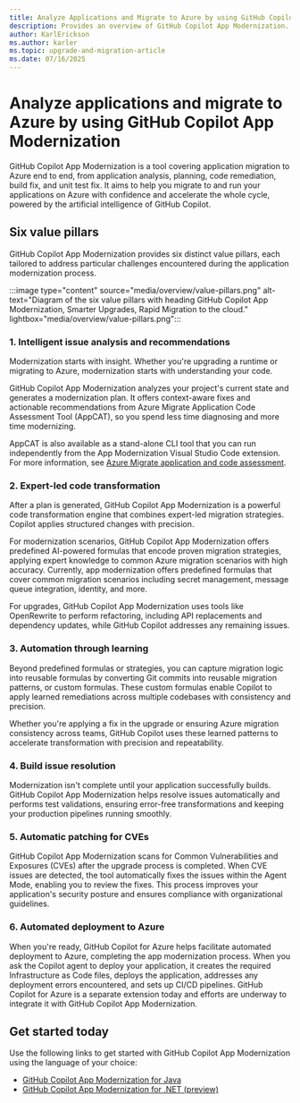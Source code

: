 ```yaml
---
title: Analyze Applications and Migrate to Azure by using GitHub Copilot App Modernization
description: Provides an overview of GitHub Copilot App Modernization.
author: KarlErickson
ms.author: karler
ms.topic: upgrade-and-migration-article
ms.date: 07/16/2025
---
```


# Analyze applications and migrate to Azure by using GitHub Copilot App Modernization

GitHub Copilot App Modernization is a tool covering application migration to Azure end to end, from application analysis, planning, code remediation, build fix, and unit test fix. It aims to help you migrate to and run your applications on Azure with confidence and accelerate the whole cycle, powered by the artificial intelligence of GitHub Copilot.

## Six value pillars

GitHub Copilot App Modernization provides six distinct value pillars, each tailored to address particular challenges encountered during the application modernization process.

:::image type="content" source="media/overview/value-pillars.png" alt-text="Diagram of the six value pillars with heading GitHub Copilot App Modernization, Smarter Upgrades, Rapid Migration to the cloud." lightbox="media/overview/value-pillars.png":::

### 1. Intelligent issue analysis and recommendations

Modernization starts with insight. Whether you're upgrading a runtime or migrating to Azure, modernization starts with understanding your code.

GitHub Copilot App Modernization analyzes your project's current state and generates a modernization plan. It offers context-aware fixes and actionable recommendations from Azure Migrate Application Code Assessment Tool (AppCAT), so you spend less time diagnosing and more time modernizing.

AppCAT is also available as a stand-alone CLI tool that you can run independently from the App Modernization Visual Studio Code extension. For more information, see [Azure Migrate application and code assessment](/azure/migrate/appcat).

### 2. Expert-led code transformation

After a plan is generated, GitHub Copilot App Modernization is a powerful code transformation engine that combines expert-led migration strategies. Copilot applies structured changes with precision.

For modernization scenarios, GitHub Copilot App Modernization offers predefined AI-powered formulas that encode proven migration strategies, applying expert knowledge to common Azure migration scenarios with high accuracy. Currently, app modernization offers predefined formulas that cover common migration scenarios including secret management, message queue integration, identity, and more.

For upgrades, GitHub Copilot App Modernization uses tools like OpenRewrite to perform refactoring, including API replacements and dependency updates, while GitHub Copilot addresses any remaining issues.

### 3. Automation through learning

Beyond predefined formulas or strategies, you can capture migration logic into reusable formulas by converting Git commits into reusable migration patterns, or custom formulas. These custom formulas enable Copilot to apply learned remediations across multiple codebases with consistency and precision.

Whether you're applying a fix in the upgrade or ensuring Azure migration consistency across teams, GitHub Copilot uses these learned patterns to accelerate transformation with precision and repeatability.

### 4. Build issue resolution

Modernization isn't complete until your application successfully builds. GitHub Copilot App Modernization helps resolve issues automatically and performs test validations, ensuring error-free transformations and keeping your production pipelines running smoothly.

### 5. Automatic patching for CVEs

GitHub Copilot App Modernization scans for Common Vulnerabilities and Exposures (CVEs) after the upgrade process is completed. When CVE issues are detected, the tool automatically fixes the issues within the Agent Mode, enabling you to review the fixes. This process improves your application's security posture and ensures compliance with organizational guidelines.

### 6. Automated deployment to Azure

When you're ready, GitHub Copilot for Azure helps facilitate automated deployment to Azure, completing the app modernization process. When you ask the Copilot agent to deploy your application, it creates the required Infrastructure as Code files, deploys the application, addresses any deployment errors encountered, and sets up CI/CD pipelines. GitHub Copilot for Azure is a separate extension today and efforts are underway to integrate it with GitHub Copilot App Modernization.

## Get started today

Use the following links to get started with GitHub Copilot App Modernization using the language of your choice:

- [GitHub Copilot App Modernization for Java](../java/migration/migrate-github-copilot-app-modernization-for-java.md?toc=/azure/developer/migrate/toc.json&bc=/azure/developer/migrate/breadcrumb/toc.json)
- [GitHub Copilot App Modernization for .NET (preview)](/dotnet/azure/migration/appmod/overview?toc=/azure/developer/migrate/toc.json&bc=/azure/developer/migrate/breadcrumb/toc.json)
